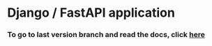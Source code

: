# Django / FastAPI application 

### To go to last version branch and read the docs, click [here](https://github.com/JaviAlonsoH/auth_fastapi/tree/US_2-Api_Implementation(First_solution))
